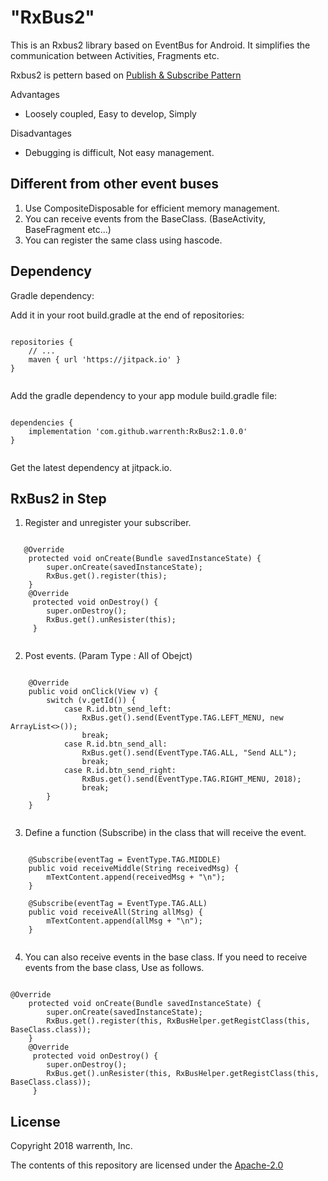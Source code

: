 "RxBus2" 
=

This is an Rxbus2 library based on EventBus for Android. 
It simplifies the communication between Activities, Fragments etc.
 
Rxbus2 is pettern based on [Publish & Subscribe Pattern](https://en.wikipedia.org/wiki/Publish%E2%80%93subscribe_pattern) 

Advantages
- Loosely coupled, Easy to develop, Simply 

Disadvantages
- Debugging is difficult, Not easy management.


Different from other event buses
--
1. Use CompositeDisposable for efficient memory management.
2. You can receive events from the BaseClass. (BaseActivity, BaseFragment etc...)
3. You can register the same class using hascode.


Dependency
--
Gradle dependency:

Add it in your root build.gradle at the end of repositories:
<pre><code>
repositories {
    // ...
    maven { url 'https://jitpack.io' }
}
 </code></pre>
 
 Add the gradle dependency to your app module build.gradle file:
<pre><code>
dependencies {
    implementation 'com.github.warrenth:RxBus2:1.0.0'
}
 </code></pre>
Get the latest dependency at jitpack.io.


RxBus2 in Step
--

1. Register and unregister your subscriber.

<pre><code>
   @Override
    protected void onCreate(Bundle savedInstanceState) {
        super.onCreate(savedInstanceState);
        RxBus.get().register(this);
    }
    @Override
     protected void onDestroy() {
        super.onDestroy();
        RxBus.get().unResister(this);
     }
 </code></pre>
  
2. Post events. (Param Type : All of Obejct)
<pre><code>     
    @Override
    public void onClick(View v) {
        switch (v.getId()) {
            case R.id.btn_send_left:
                RxBus.get().send(EventType.TAG.LEFT_MENU, new ArrayList<>());
                break;
            case R.id.btn_send_all:
                RxBus.get().send(EventType.TAG.ALL, "Send ALL");
                break;
            case R.id.btn_send_right:
                RxBus.get().send(EventType.TAG.RIGHT_MENU, 2018);
                break;
        }
    }
 </code></pre>  
     
        
3. Define a function (Subscribe) in the class that will receive the event.
        
 <pre><code>            
    @Subscribe(eventTag = EventType.TAG.MIDDLE)
    public void receiveMiddle(String receivedMsg) {
        mTextContent.append(receivedMsg + "\n");
    }

    @Subscribe(eventTag = EventType.TAG.ALL)
    public void receiveAll(String allMsg) {
        mTextContent.append(allMsg + "\n");
    }         
 </code></pre>  
 
4. You can also receive events in the base class.
If you need to receive events from the base class,
Use as follows.

<pre><code>   
@Override
    protected void onCreate(Bundle savedInstanceState) {
        super.onCreate(savedInstanceState);
        RxBus.get().register(this, RxBusHelper.getRegistClass(this, BaseClass.class));
    }
    @Override
     protected void onDestroy() {
        super.onDestroy();
        RxBus.get().unResister(this, RxBusHelper.getRegistClass(this, BaseClass.class));
     }
</code></pre>  




License
-
Copyright 2018 warrenth, Inc.

The contents of this repository are licensed under the [Apache-2.0](https://opensource.org/licenses/Apache-2.0)